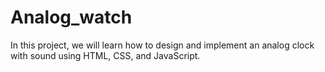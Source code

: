 # Analog_watch
In this project, we will learn how to design and implement an analog clock with sound using HTML, CSS, and JavaScript.
